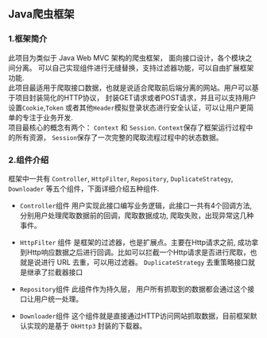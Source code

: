 ## Java爬虫框架

### 1.框架简介
此项目为类似于 Java Web MVC 架构的爬虫框架， 面向接口设计，各个模块之间分离。
可以自己实现组件进行无缝替换，支持过滤器功能，可以自由扩展框架功能.  
此项目最适用于爬取接口数据，也就是说适合爬取前后端分离的网站。用户可以基于项目封装简化的HTTP协议，
封装GET请求或者POST请求，并且可以支持用户设置`Cookie`,`Token` 或者其他`Header`模拟登录状态进行安全认证，可以让用户更简单的专注于业务开发.  
项目最核心的概念有两个： `Context` 和 `Session`. `Context`保存了框架运行过程中的所有资源，
`Session`保存了一次完整的爬取流程过程中的状态数据。 

### 2.组件介绍
框架中一共有 `Controller`, `HttpFilter`, `Repository`, `DuplicateStrategy`, `Downloader` 等五个组件，下面详细介绍五种组件.  
- `Controller`组件
用户实现此接口编写业务逻辑，此接口一共有4个回调方法, 分别用户处理爬取数据前的回调，爬取数据成功, 爬取失败，出现异常这几种事件。
  
- `HttpFilter` 组件
是框架的过滤器，也是扩展点。主要在Http请求之前, 成功拿到Http响应数据之后进行回调。比如可以拦截一个Http请求是否进行爬取，也就是说进行 URL 去重，可以用过滤器。
  `DuplicateStrategy` 去重策略接口就是继承了拦截器接口
  
- `Repository`组件
此组件作为持久层， 用户所有抓取到的数据都会通过这个接口让用户统一处理。

- `Downloader`组件
这个组件就是直接通过HTTP访问网站抓取数据，目前框架默认实现的是基于 `OkHttp3` 封装的下载器。
  